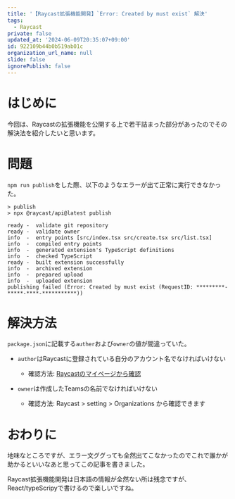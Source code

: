 ```yaml
---
title: '【Raycast拡張機能開発】`Error: Created by must exist` 解決'
tags:
  - Raycast
private: false
updated_at: '2024-06-09T20:35:07+09:00'
id: 922109b44b0b519ab01c
organization_url_name: null
slide: false
ignorePublish: false
---
```

# はじめに
今回は、Raycastの拡張機能を公開する上で若干詰まった部分があったのでその解決法を紹介したいと思います。

# 問題
`npm run publish`をした際、以下のようなエラーが出て正常に実行できなかった。

```
> publish
> npx @raycast/api@latest publish

ready -  validate git repository
ready -  validate owner
info  -  entry points [src/index.tsx src/create.tsx src/list.tsx]
info  -  compiled entry points
info  -  generated extension's TypeScript definitions
info  -  checked TypeScript
ready -  built extension successfully
info  -  archived extension
info  -  prepared upload
info  -  uploaded extension
publishing failed (Error: Created by must exist (RequestID: *********-*****-****-***********))
```

# 解決方法
`package.json`に記載する`auther`および`owner`の値が間違っていた。

- `author`はRaycastに登録されている自分のアカウント名でなければいけない
   - 確認方法: [Raycastのマイページから確認](https://www.raycast.com/settings/account)

- `owner`は作成したTeamsの名前でなければいけない
  - 確認方法: Raycast > setting > Organizations から確認できます

# おわりに
地味なところですが、エラー文ググっても全然出てこなかったのでこれで誰かが助かるといいなあと思ってこの記事を書きました。

Raycast拡張機能開発は日本語の情報が全然ない所は残念ですが、React/typeScripyで書けるので楽しいですね。
